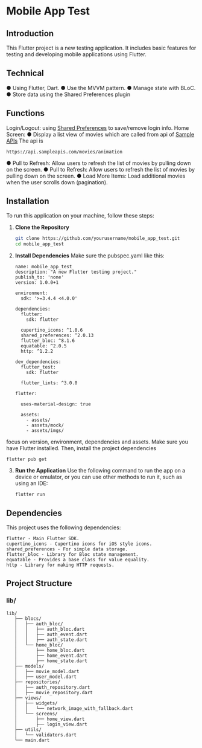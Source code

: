 # Mobile App Test

## Introduction

This Flutter project is a new testing application. It includes basic features for testing and developing mobile applications using Flutter.

## Technical
 ● Using Flutter, Dart.
 ● Use the MVVM pattern.
 ● Manage state with BLoC.
 ● Store data using the Shared Preferences plugin

## Functions
Login/Logout: using [Shared Preferences]([https://sampleapis.com/](https://pub.dev/packages/shared_preferences)) to save/remove login info.
Home Screen: 
 ● Display a list view of movies which are called from api of [Sample APIs](https://sampleapis.com/)
The api is 
   ```
   https://api.sampleapis.com/movies/animation
   ```

 ● Pull to Refresh: Allow users to refresh the list of movies by pulling down on the screen.
 ● Pull to Refresh: Allow users to refresh the list of movies by pulling down on the screen.
 ● Load More Items: Load additional movies when the user scrolls down (pagination).

## Installation

To run this application on your machine, follow these steps:
1. **Clone the Repository**

   ```bash
   git clone https://github.com/yourusername/mobile_app_test.git
   cd mobile_app_test

2. **Install Dependencies**
Make sure the pubspec.yaml like this:
   ```
   name: mobile_app_test
   description: "A new Flutter testing project."
   publish_to: 'none'
   version: 1.0.0+1
   
   environment:
     sdk: '>=3.4.4 <4.0.0'
   
   dependencies:
     flutter:
       sdk: flutter
   
     cupertino_icons: ^1.0.6
     shared_preferences: ^2.0.13
     flutter_bloc: ^8.1.6
     equatable: ^2.0.5
     http: ^1.2.2
   
   dev_dependencies:
     flutter_test:
       sdk: flutter
   
     flutter_lints: ^3.0.0
   
   flutter:
   
     uses-material-design: true
   
     assets:
       - assets/
       - assets/mock/
       - assets/imgs/
   ```
focus on version, environment, dependencies and assets.
Make sure you have Flutter installed. Then, install the project dependencies
   ```
   flutter pub get
   ```
3. **Run the Application**
Use the following command to run the app on a device or emulator, or you can use other methods to run it, such as using an IDE:
   ```
   flutter run
   ```
## **Dependencies**
This project uses the following dependencies:
   ```
   flutter - Main Flutter SDK.
   cupertino_icons - Cupertino icons for iOS style icons.
   shared_preferences - For simple data storage.
   flutter_bloc - Library for Bloc state management.
   equatable - Provides a base class for value equality.
   http - Library for making HTTP requests.
   ```
## Project Structure

### lib/
```plaintext
lib/
   ├── blocs/
   │   ├── auth_bloc/
   │   │   ├── auth_bloc.dart
   │   │   ├── auth_event.dart
   │   │   ├── auth_state.dart
   │   └── home_bloc/
   │       ├── home_bloc.dart
   │       ├── home_event.dart
   │       ├── home_state.dart
   ├── models/
   │   ├── movie_model.dart
   │   ├── user_model.dart
   ├── repositories/
   │   ├── auth_repository.dart
   │   ├── movie_repository.dart
   ├── views/
   │   ├── widgets/
   │   │   └── network_image_with_fallback.dart
   │   └── screens/
   │       ├── home_view.dart
   │       ├── login_view.dart
   ├── utils/
   │   └── validators.dart
   └── main.dart
```

